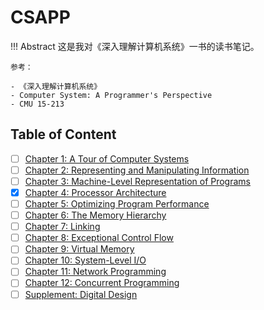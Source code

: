 # CSAPP

!!! Abstract
    这是我对《深入理解计算机系统》一书的读书笔记。

    参考：

    - 《深入理解计算机系统》
    - Computer System: A Programmer's Perspective
    - CMU 15-213

## Table of Content

- [ ] [Chapter 1: A Tour of Computer Systems](./Chapter1.md)
- [ ] [Chapter 2: Representing and Manipulating Information](./Chapter2.md)
- [ ] [Chapter 3: Machine-Level Representation of Programs](./Chapter3.md)
- [x] [Chapter 4: Processor Architecture](./Chapter4.md)
- [ ] [Chapter 5: Optimizing Program Performance](./Chapter5.md)
- [ ] [Chapter 6: The Memory Hierarchy](./Chapter6.md)
- [ ] [Chapter 7: Linking](./Chapter7.md)
- [ ] [Chapter 8: Exceptional Control Flow](./Chapter8.md)
- [ ] [Chapter 9: Virtual Memory](./Chapter9.md)
- [ ] [Chapter 10: System-Level I/O](./Chapter10.md)
- [ ] [Chapter 11: Network Programming](./Chapter11.md)
- [ ] [Chapter 12: Concurrent Programming](./Chapter12.md)
- [ ] [Supplement: Digital Design](./Supplement.md)
